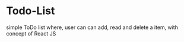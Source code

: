 # Todo-List
simple ToDo list where, user can can add, read and delete a item, with concept of React JS
